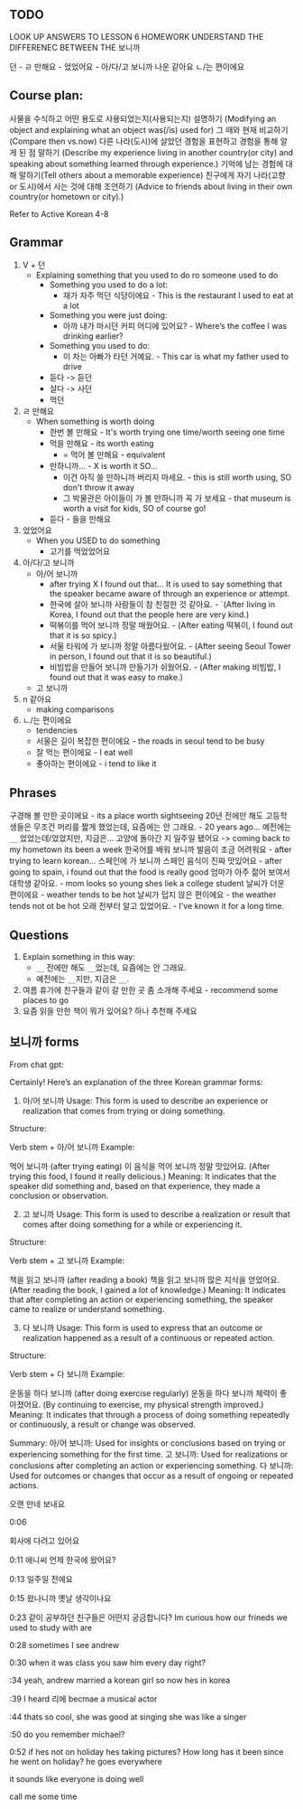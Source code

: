 ## TODO

LOOK UP ANSWERS TO LESSON 6 HOMEWORK
UNDERSTAND THE DIFFERENEC BETWEEN THE 보니까

던 -
ㄹ 만해요 -
었었어요 -
아/다/고 보니까
나운 같아요
ㄴ/는 편이에요

## Course plan:

사물을 수식하고 어떤 용도로 사용되었는지(사용되는지) 설명하기
(Modifying an object and explaining what an object was(/is) used for)
그 때와 현재 비교하기(Compare then vs.now)
다른 나라(도시)에 살았던 경험을 표현하고 경험을 통해 알게 된 점 말하기
(Describe my experience living in another country(or city) and speaking about something
learned through experience.)
기억에 남는 경험에 대해 말하기(Tell others about a memorable experience)
친구에게 자기 나라(고향 or 도시)에서 사는 것에 대해 조언하기
(Advice to friends about living in their own country(or hometown or city).)

Refer to Active Korean 4-8

## Grammar

1. V + 던
   - Explaining something that you used to do ro someone used to do
     - Something you used to do a lot:
       - 재가 자주 먹던 식당이에요 - This is the restaurant I used to eat at a lot
     - Something you were just doing:
       - 아까 내가 마시던 커피 어디에 있어요? - Where’s the coffee I was drinking earlier?
     - Something you used to do:
       - 이 차는 아빠가 타던 거예요. - This car is what my father used to drive
     - 듣다 -> 듣던
     - 살다 -> 사던
     - 먹던
2. ㄹ 만해요
   - When something is worth doing
     - 한번 볼 만해요 - It's worth trying one time/worth seeing one time
     - 먹을 만해요 - its worth eating
       - = 먹어 볼 만해요 - equivalent
     - 만하니까... - X is worth it SO...
       - 이건 아직 쓸 만하니까 버리지 마세요. - this is still worth using, SO don't throw it away
       - 그 박물관은 아이들이 가 볼 만하니까 꼭 가 보세요 - that museum is worth a visit for kids, SO of course go!
     - 듣다 - 들을 만해요
3. 었었어요
   - When you USED to do something
     - 고기를 먹었었어요
4. 아/다/고 보니까
   - 아/어 보니까
     - after trying X I found out that... It is used to say something that the speaker became aware of through an experience or attempt.
     - 한국에 살아 보니까 사람들이 참 친절한 것 같아요. - `(After living in Korea, I found out that the people here are very kind.)
     - 떡볶이를 먹어 보니까 정말 매웠어요. - (After eating 떡볶이, I found out that it is so spicy.)
     - 서울 타워에 가 보니까 정말 아름다웠어요. - (After seeing Seoul Tower in person, I found out that it is so beautiful.)
     - 비빔밥을 만들어 보니까 만들기가 쉬웠어요. - (After making 비빔밥, I found out that it was easy to make.)
   - 고 보니까
5. n 같아요
   - making comparisons
6. ㄴ/는 편이에요
   - tendencies
   - 서울은 길이 복잡한 편이에요 - the roads in seoul tend to be busy
   - 잘 먹는 편이에요 - I eat well
   - 좋아하는 편이에요 - i tend to like it

## Phrases

구경해 볼 만한 곳이에요 - its a place worth sightseeing
20년 전에만 해도 고등학생들은 무조건 머리를 짧게 했었는데, 요즘에는 안 그래요. - 20 years ago...
예전에는 `__` 었었는데/었었지만, 지금은...
고양에 돌아간 지 일주일 됐어요 -> coming back to my hometown its been a week
한국어를 배워 보니까 발음이 조금 어려워요 - after trying to learn korean...
스페인에 가 보니까 스페인 음식이 진짜 맛있어요 - after going to spain, i found out that the food is really good
엄마가 아주 젊어 보여서 대학생 같아요. - mom looks so young shes liek a college student
날씨가 더운 편이에요 - weather tends to be hot
날씨가 덥지 않은 편이에요 - the weather tends not ot be hot
오래 전부터 알고 있었어요. - I've known it for a long time.

## Questions

1. Explain something in this way:
   - `__` 전에만 해도 `__`었는데, 요즘에는 안 그래요.
   - 예전에는 `__`지만, 지금은 `__`.
2. 여름 휴가에 친구들과 같이 갈 만한 곳 좀 소개해 주세요 - recommend some places to go
3. 요즘 읽을 만한 책이 뭐가 있어요? 하나 추천해 주세요

## 보니까 forms

From chat gpt:

Certainly! Here’s an explanation of the three Korean grammar forms:

1. 아/어 보니까
   Usage: This form is used to describe an experience or realization that comes from trying or doing something.

Structure:

Verb stem + 아/어 보니까
Example:

먹어 보니까 (after trying eating)
이 음식을 먹어 보니까 정말 맛있어요.
(After trying this food, I found it really delicious.)
Meaning: It indicates that the speaker did something and, based on that experience, they made a conclusion or observation.

2. 고 보니까
   Usage: This form is used to describe a realization or result that comes after doing something for a while or experiencing it.

Structure:

Verb stem + 고 보니까
Example:

책을 읽고 보니까 (after reading a book)
책을 읽고 보니까 많은 지식을 얻었어요.
(After reading the book, I gained a lot of knowledge.)
Meaning: It indicates that after completing an action or experiencing something, the speaker came to realize or understand something.

3. 다 보니까
   Usage: This form is used to express that an outcome or realization happened as a result of a continuous or repeated action.

Structure:

Verb stem + 다 보니까
Example:

운동을 하다 보니까 (after doing exercise regularly)
운동을 하다 보니까 체력이 좋아졌어요.
(By continuing to exercise, my physical strength improved.)
Meaning: It indicates that through a process of doing something repeatedly or continuously, a result or change was observed.

Summary:
아/어 보니까: Used for insights or conclusions based on trying or experiencing something for the first time.
고 보니까: Used for realizations or conclusions after completing an action or experiencing something.
다 보니까: Used for outcomes or changes that occur as a result of ongoing or repeated actions.

오랜 만네 보내요

0:06

회사에 다려고 있어요

0:11
애니씨 언제 한국에 왔어요?

0:13
일주일 전에요

0:15
왔나니까 옛날 생각이나요

0:23
같이 공부하던 친구들은 어떤지 궁금합니다?
Im curious how our frineds we used to study with are

0:28
sometimes I see andrew

0:30
when it was class you saw him every day right?

:34
yeah, andrew married a korean girl so now hes in korea

:39
I heard 리에 becmae a musical actor

:44
thats so cool, she was good at singing she was like a singer

:50
do you remember michael?

0:52
if hes not on holiday hes taking pictures? How long has it been since he went on holiday? he goes everywhere

it sounds like everyone is doing well

call me some time
